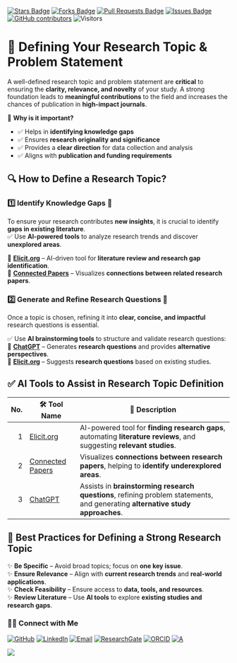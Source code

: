 <a href="https://github.com/drshahizan/short-course/stargazers"><img src="https://img.shields.io/github/stars/drshahizan/short-course" alt="Stars Badge"/></a>
<a href="https://github.com/drshahizan/short-course/network/members"><img src="https://img.shields.io/github/forks/drshahizan/short-course" alt="Forks Badge"/></a>
<a href="https://github.com/drshahizan/short-course/pulls"><img src="https://img.shields.io/github/issues-pr/drshahizan/short-course" alt="Pull Requests Badge"/></a>
<a href="https://github.com/drshahizan/short-course"><img src="https://img.shields.io/github/issues/drshahizan/short-course" alt="Issues Badge"/></a>
<a href="https://github.com/drshahizan/short-course/graphs/contributors"><img alt="GitHub contributors" src="https://img.shields.io/github/contributors/drshahizan/short-course?color=2b9348"></a>
![Visitors](https://api.visitorbadge.io/api/visitors?path=https%3A%2F%2Fgithub.com%2Fdrshahizan%2Fshort-course&labelColor=%23d9e3f0&countColor=%23697689&style=flat)

# 🎯 **Defining Your Research Topic & Problem Statement**  

A well-defined research topic and problem statement are **critical** to ensuring the **clarity, relevance, and novelty** of your study. A strong foundation leads to **meaningful contributions** to the field and increases the chances of publication in **high-impact journals**.  

📌 **Why is it important?**  
- ✅ Helps in **identifying knowledge gaps**  
- ✅ Ensures **research originality and significance**  
- ✅ Provides a **clear direction** for data collection and analysis  
- ✅ Aligns with **publication and funding requirements**  

## 🔍 **How to Define a Research Topic?**  

### 1️⃣ Identify Knowledge Gaps 🔎  
To ensure your research contributes **new insights**, it is crucial to identify **gaps in existing literature**.  
✅ Use **AI-powered tools** to analyze research trends and discover **unexplored areas**.  

🔹 **[Elicit.org](https://elicit.org/)** – AI-driven tool for **literature review and research gap identification**.  
🔹 **[Connected Papers](https://www.connectedpapers.com/)** – Visualizes **connections between related research papers**.  

### 2️⃣ Generate and Refine Research Questions 🧩  
Once a topic is chosen, refining it into **clear, concise, and impactful** research questions is essential.  

✅ Use **AI brainstorming tools** to structure and validate research questions:  
🔹 **[ChatGPT](https://openai.com/chatgpt/)** – Generates **research questions** and provides **alternative perspectives**.  
🔹 **[Elicit.org](https://elicit.org/)** – Suggests **research questions** based on existing studies.  


## ✅ **AI Tools to Assist in Research Topic Definition**  

| No. | 🛠 **Tool Name** | 📖 **Description** |
| ---: | ---------------- | ------------------ |
| 1 | [Elicit.org](https://elicit.org/) | AI-powered tool for **finding research gaps**, automating **literature reviews**, and suggesting **relevant studies**. |
| 2 | [Connected Papers](https://www.connectedpapers.com/) | Visualizes **connections between research papers**, helping to **identify underexplored areas**. |
| 3 | [ChatGPT](https://openai.com/chatgpt/) | Assists in **brainstorming research questions**, refining problem statements, and generating **alternative study approaches**. |

## 📌 **Best Practices for Defining a Strong Research Topic**
✨ **Be Specific** – Avoid broad topics; focus on **one key issue**.  
✨ **Ensure Relevance** – Align with **current research trends** and **real-world applications**.  
✨ **Check Feasibility** – Ensure access to **data, tools, and resources**.  
✨ **Review Literature** – Use **AI tools** to explore **existing studies and research gaps**.  


### 🙌🏻 Connect with Me
<p align="left">
    <a href="https://github.com/drshahizan" target="_blank"><img alt="GitHub" src="https://img.shields.io/badge/-@drshahizan-181717?style=flat-square&logo=GitHub&logoColor=white"></a>
    <a href="https://www.linkedin.com/in/drshahizan" target="_blank"><img alt="LinkedIn" src="https://img.shields.io/badge/-drshahizan-blue?style=flat-square&logo=Linkedin&logoColor=white&link=https://www.linkedin.com/in/drshahizan/"></a>
    <a href="mailto:shahizan@utm.my" target="_blank"><img alt="Email" src="https://img.shields.io/badge/-shahizan@utm.my-c14438?style=flat-square&logo=Gmail&logoColor=white&link=mailto:shahizan@utm.my.com"></a>
    <a href="https://www.researchgate.net/profile/Mohd-Othman-28" target="_blank"><img alt="ResearchGate" src="https://img.shields.io/badge/-ResearchGate-00CCBB?style=flat-square&logo=ResearchGate&logoColor=white"></a>
    <a href="https://orcid.org/0000-0003-4261-1873" target="_blank"><img alt="ORCID" src="https://img.shields.io/badge/-ORCID-A6CE39?style=flat-square&logo=ORCID&logoColor=white"></a> 
 <a href="https://visitorbadge.io/status?path=https%3A%2F%2Fgithub.com%2Fdrshahizan" target="_blank"><img alt="A" src="https://api.visitorbadge.io/api/visitors?path=https%3A%2F%2Fgithub.com%2Fdrshahizan&labelColor=%23697689&countColor=%23555555&style=plastic"></a>
 
![](https://hit.yhype.me/github/profile?user_id=81284918)
</p>
